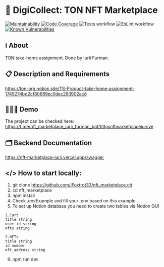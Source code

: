 # 💎 DigiCollect: TON NFT Marketplace

[![Maintainability](https://qlty.sh/gh/iFoxtrot33/projects/nft_marketplace/maintainability.svg)](https://qlty.sh/gh/iFoxtrot33/projects/nft_marketplace)
[![Code Coverage](https://qlty.sh/gh/iFoxtrot33/projects/nft_marketplace/coverage.svg)](https://qlty.sh/gh/iFoxtrot33/projects/nft_marketplace)
![Tests workflow](https://github.com/iFoxtrot33/nft_marketplace/actions/workflows/tests.yml/badge.svg)
![EsLint workflow](https://github.com/iFoxtrot33/nft_marketplace/actions/workflows/lint.yml/badge.svg)
[![Known Vulnerabilities](https://snyk.io/test/github/iFoxtrot33/nft_marketplace/badge.svg)](https://snyk.io/test/github/iFoxtrot33/nft_marketplace)

## ℹ About
TON take-home assignment. Done by Iurii Furman. 

## 📋 Description and Requirements
https://ton-org.notion.site/TS-Product-take-home-assignment-1745274bd2cf80689ec0dec263902ac8

## 🏄🏻‍♂️ Demo
The project can be checked here: https://t.me/nft_marketplace_iurii_furman_bot/httpsnftmarketplaceiuriive

## 🗂️ Backend Documentation
https://nft-marketplace-iurii.vercel.app/swagger

## </> How to start locally:

1. git clone https://github.com/iFoxtrot33/nft_marketplace.git
2. cd nft_marketplace
3. npm install
4. Check .envExample and fill your .env based on this example
5. To set up Notion database you need to create two tables via Notion GUI
```
1.Cart
title string
user_id string
nfts string

2.NFTs
title string
id number
nft_address string
```
6. npm run dev